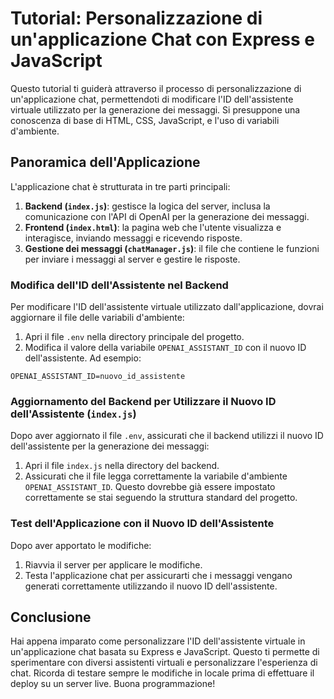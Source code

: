# Tutorial: Personalizzazione di un'applicazione Chat con Express e JavaScript

Questo tutorial ti guiderà attraverso il processo di personalizzazione di un'applicazione chat, permettendoti di modificare l'ID dell'assistente virtuale utilizzato per la generazione dei messaggi. Si presuppone una conoscenza di base di HTML, CSS, JavaScript, e l'uso di variabili d'ambiente.

## Panoramica dell'Applicazione

L'applicazione chat è strutturata in tre parti principali:

1. **Backend (`index.js`)**: gestisce la logica del server, inclusa la comunicazione con l'API di OpenAI per la generazione dei messaggi.
2. **Frontend (`index.html`)**: la pagina web che l'utente visualizza e interagisce, inviando messaggi e ricevendo risposte.
3. **Gestione dei messaggi (`chatManager.js`)**: il file che contiene le funzioni per inviare i messaggi al server e gestire le risposte.

### Modifica dell'ID dell'Assistente nel Backend

Per modificare l'ID dell'assistente virtuale utilizzato dall'applicazione, dovrai aggiornare il file delle variabili d'ambiente:

1. Apri il file `.env` nella directory principale del progetto.
2. Modifica il valore della variabile `OPENAI_ASSISTANT_ID` con il nuovo ID dell'assistente. Ad esempio:

```plaintext
OPENAI_ASSISTANT_ID=nuovo_id_assistente
```


### Aggiornamento del Backend per Utilizzare il Nuovo ID dell'Assistente (`index.js`)

Dopo aver aggiornato il file `.env`, assicurati che il backend utilizzi il nuovo ID dell'assistente per la generazione dei messaggi:

1. Apri il file `index.js` nella directory del backend.
2. Assicurati che il file legga correttamente la variabile d'ambiente `OPENAI_ASSISTANT_ID`. Questo dovrebbe già essere impostato correttamente se stai seguendo la struttura standard del progetto.

### Test dell'Applicazione con il Nuovo ID dell'Assistente

Dopo aver apportato le modifiche:

1. Riavvia il server per applicare le modifiche.
2. Testa l'applicazione chat per assicurarti che i messaggi vengano generati correttamente utilizzando il nuovo ID dell'assistente.

## Conclusione

Hai appena imparato come personalizzare l'ID dell'assistente virtuale in un'applicazione chat basata su Express e JavaScript. Questo ti permette di sperimentare con diversi assistenti virtuali e personalizzare l'esperienza di chat. Ricorda di testare sempre le modifiche in locale prima di effettuare il deploy su un server live. Buona programmazione!
